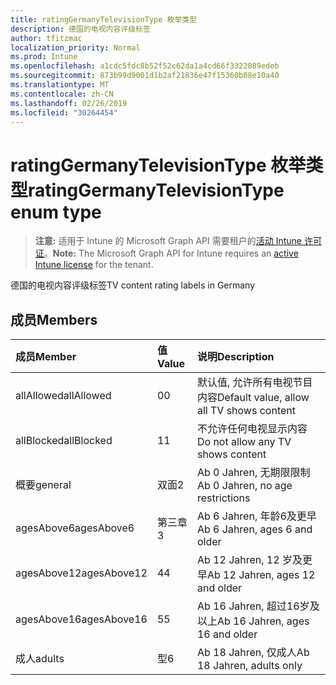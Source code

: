 ```yaml
---
title: ratingGermanyTelevisionType 枚举类型
description: 德国的电视内容评级标签
author: tfitzmac
localization_priority: Normal
ms.prod: Intune
ms.openlocfilehash: a1cdc5fdc8b52f52c62da1a4cd66f3322089edeb
ms.sourcegitcommit: 873b99d9001d1b2af21836e47f15360b08e10a40
ms.translationtype: MT
ms.contentlocale: zh-CN
ms.lasthandoff: 02/26/2019
ms.locfileid: "30264454"
---
```

# <a name="ratinggermanytelevisiontype-enum-type"></a><span data-ttu-id="e29b1-103">ratingGermanyTelevisionType 枚举类型</span><span class="sxs-lookup"><span data-stu-id="e29b1-103">ratingGermanyTelevisionType enum type</span></span>

> <span data-ttu-id="e29b1-104">**注意:** 适用于 Intune 的 Microsoft Graph API 需要租户的[活动 Intune 许可证](https://go.microsoft.com/fwlink/?linkid=839381)。</span><span class="sxs-lookup"><span data-stu-id="e29b1-104">**Note:** The Microsoft Graph API for Intune requires an [active Intune license](https://go.microsoft.com/fwlink/?linkid=839381) for the tenant.</span></span>

<span data-ttu-id="e29b1-105">德国的电视内容评级标签</span><span class="sxs-lookup"><span data-stu-id="e29b1-105">TV content rating labels in Germany</span></span>

## <a name="members"></a><span data-ttu-id="e29b1-106">成员</span><span class="sxs-lookup"><span data-stu-id="e29b1-106">Members</span></span>
|<span data-ttu-id="e29b1-107">成员</span><span class="sxs-lookup"><span data-stu-id="e29b1-107">Member</span></span>|<span data-ttu-id="e29b1-108">值</span><span class="sxs-lookup"><span data-stu-id="e29b1-108">Value</span></span>|<span data-ttu-id="e29b1-109">说明</span><span class="sxs-lookup"><span data-stu-id="e29b1-109">Description</span></span>|
|:---|:---|:---|
|<span data-ttu-id="e29b1-110">allAllowed</span><span class="sxs-lookup"><span data-stu-id="e29b1-110">allAllowed</span></span>|<span data-ttu-id="e29b1-111">0</span><span class="sxs-lookup"><span data-stu-id="e29b1-111">0</span></span>|<span data-ttu-id="e29b1-112">默认值, 允许所有电视节目内容</span><span class="sxs-lookup"><span data-stu-id="e29b1-112">Default value, allow all TV shows content</span></span>|
|<span data-ttu-id="e29b1-113">allBlocked</span><span class="sxs-lookup"><span data-stu-id="e29b1-113">allBlocked</span></span>|<span data-ttu-id="e29b1-114">1</span><span class="sxs-lookup"><span data-stu-id="e29b1-114">1</span></span>|<span data-ttu-id="e29b1-115">不允许任何电视显示内容</span><span class="sxs-lookup"><span data-stu-id="e29b1-115">Do not allow any TV shows content</span></span>|
|<span data-ttu-id="e29b1-116">概要</span><span class="sxs-lookup"><span data-stu-id="e29b1-116">general</span></span>|<span data-ttu-id="e29b1-117">双面</span><span class="sxs-lookup"><span data-stu-id="e29b1-117">2</span></span>|<span data-ttu-id="e29b1-118">Ab 0 Jahren, 无期限限制</span><span class="sxs-lookup"><span data-stu-id="e29b1-118">Ab 0 Jahren, no age restrictions</span></span>|
|<span data-ttu-id="e29b1-119">agesAbove6</span><span class="sxs-lookup"><span data-stu-id="e29b1-119">agesAbove6</span></span>|<span data-ttu-id="e29b1-120">第三章</span><span class="sxs-lookup"><span data-stu-id="e29b1-120">3</span></span>|<span data-ttu-id="e29b1-121">Ab 6 Jahren, 年龄6及更早</span><span class="sxs-lookup"><span data-stu-id="e29b1-121">Ab 6 Jahren, ages 6 and older</span></span>|
|<span data-ttu-id="e29b1-122">agesAbove12</span><span class="sxs-lookup"><span data-stu-id="e29b1-122">agesAbove12</span></span>|<span data-ttu-id="e29b1-123">4</span><span class="sxs-lookup"><span data-stu-id="e29b1-123">4</span></span>|<span data-ttu-id="e29b1-124">Ab 12 Jahren, 12 岁及更早</span><span class="sxs-lookup"><span data-stu-id="e29b1-124">Ab 12 Jahren, ages 12 and older</span></span>|
|<span data-ttu-id="e29b1-125">agesAbove16</span><span class="sxs-lookup"><span data-stu-id="e29b1-125">agesAbove16</span></span>|<span data-ttu-id="e29b1-126">5</span><span class="sxs-lookup"><span data-stu-id="e29b1-126">5</span></span>|<span data-ttu-id="e29b1-127">Ab 16 Jahren, 超过16岁及以上</span><span class="sxs-lookup"><span data-stu-id="e29b1-127">Ab 16 Jahren, ages 16 and older</span></span>|
|<span data-ttu-id="e29b1-128">成人</span><span class="sxs-lookup"><span data-stu-id="e29b1-128">adults</span></span>|<span data-ttu-id="e29b1-129">型</span><span class="sxs-lookup"><span data-stu-id="e29b1-129">6</span></span>|<span data-ttu-id="e29b1-130">Ab 18 Jahren, 仅成人</span><span class="sxs-lookup"><span data-stu-id="e29b1-130">Ab 18 Jahren, adults only</span></span>|



